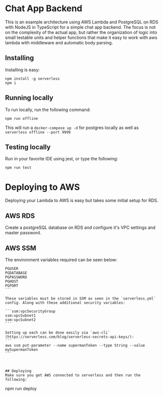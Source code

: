 # Chat App Backend

This is an example architecture using AWS Lambda and PostgreSQL on RDS with NodeJS in TypeScript for a simple chat app backend. The focus is not on the complexity of the actual app, but rather the organization of logic into small testable units and helper functions that make it easy to work with aws lambda with middleware and automatic body parsing.

## Installing

Installing is easy:

```
npm install -g serverless
npm i
```

## Running locally

To run locally, run the following command:

```
npm run offline
```

This will run a `docker-compose up -d` for postgres locally as well as `serverless offline --port 9999`

## Testing locally

Run in your favorite IDE using jest, or type the following:

```
npm run test
```

# Deploying to AWS

Deploying your Lambda to AWS is easy but takes some initial setup for RDS.

## AWS RDS

Create a postgreSQL database on RDS and configure it's VPC settings and master password.

## AWS SSM

The environment variables required can be seen below:

````
PGUSER
PGDATABASE
PGPASSWORD
PGHOST
PGPORT
```

These variables must be stored in SSM as seen in the `serverless.yml` config. Along with these additional security variables:

```ssm:vpcSecurityGroup
ssm:vpcSubnet1
ssm:vpcSubnet2
```

Setting up each can be done easily via `aws-cli` (https://serverless.com/blog/serverless-secrets-api-keys/):
```
aws ssm put-parameter --name supermanToken --type String --value mySupermanToken
```



## Deploying
Make sure you get AWS connected to serverless and then run the following:
````
npm run deploy
```